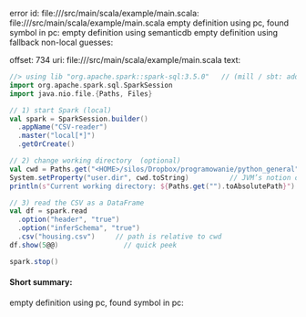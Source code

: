 error id: file://<WORKSPACE>/src/main/scala/example/main.scala:
file://<WORKSPACE>/src/main/scala/example/main.scala
empty definition using pc, found symbol in pc: 
empty definition using semanticdb
empty definition using fallback
non-local guesses:

offset: 734
uri: file://<WORKSPACE>/src/main/scala/example/main.scala
text:
```scala
//> using lib "org.apache.spark::spark-sql:3.5.0"   // (mill / sbt: add to build)
import org.apache.spark.sql.SparkSession
import java.nio.file.{Paths, Files}

// 1) start Spark (local)
val spark = SparkSession.builder()
  .appName("CSV-reader")
  .master("local[*]")
  .getOrCreate()

// 2) change working directory  (optional)
val cwd = Paths.get("<HOME>/silos/Dropbox/programowanie/python_general")
System.setProperty("user.dir", cwd.toString)          // JVM’s notion of CWD
println(s"Current working directory: ${Paths.get("").toAbsolutePath}")

// 3) read the CSV as a DataFrame
val df = spark.read
  .option("header", "true")
  .option("inferSchema", "true")
  .csv("housing.csv")     // path is relative to cwd
df.show(5@@)                // quick peek

spark.stop()
```


#### Short summary: 

empty definition using pc, found symbol in pc: 